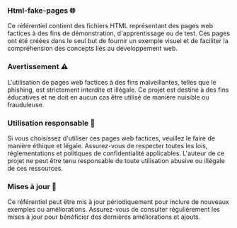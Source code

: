 ### Html-fake-pages 🌐
Ce référentiel contient des fichiers HTML représentant des pages web factices à des fins de démonstration, d'apprentissage ou de test. Ces pages ont été créées dans le seul but de fournir un exemple visuel et de faciliter la compréhension des concepts liés au développement web.

### Avertissement ⚠️
L'utilisation de pages web factices à des fins malveillantes, telles que le phishing, est strictement interdite et illégale. Ce projet est destiné à des fins éducatives et ne doit en aucun cas être utilisé de manière nuisible ou frauduleuse.

### Utilisation responsable 🤝
Si vous choisissez d'utiliser ces pages web factices, veuillez le faire de manière éthique et légale. Assurez-vous de respecter toutes les lois, réglementations et politiques de confidentialité applicables. L'auteur de ce projet ne peut être tenu responsable de toute utilisation abusive ou illégale de ces ressources.

### Mises à jour 🔄
Ce référentiel peut être mis à jour périodiquement pour inclure de nouveaux exemples ou améliorations. Assurez-vous de consulter régulièrement les mises à jour pour bénéficier des dernières améliorations et ajouts.

